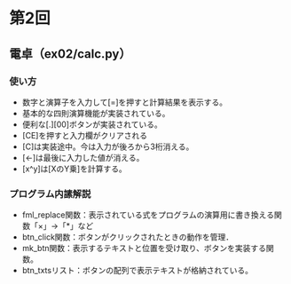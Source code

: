 # 第2回
## 電卓（ex02/calc.py）
### 使い方
* 数字と演算子を入力して[=]を押すと計算結果を表示する。
* 基本的な四則演算機能が実装されている。
* 便利な[.][00]ボタンが実装されている。
* [CE]を押すと入力欄がクリアされる
* [C]は実装途中。今は入力が後ろから3桁消える。
* [←]は最後に入力した値が消える。
* [x^y]は[XのY乗]を計算する。
### プログラム内䛾解説
* fml_replace関数：表示されている式をプログラムの演算用に書き換える関数「×」→「*」など
* btn_click関数：ボタンがクリックされたときの動作を管理．
* mk_btn関数：表示するテキストと位置を受け取り、ボタンを実装する関数。
* btn_txtsリスト：ボタンの配列で表示テキストが格納されている。 